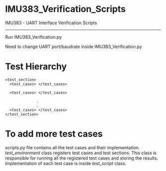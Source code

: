 # IMU383_Verification_Scripts
IMU383 - UART Interface Verification Scripts
___
Run IMU383_Verification.py

Need to change UART port/baudrate inside IMU383_Verification.py

# Test Hierarchy
  
    <test_section>
      <test_cases> </test_cases>
    
      <test_cases> </test_cases>
    
                  .
                  .
      <test_cases> </test_cases>
    </test_section>

# To add more test cases
scripts.py file contains all the test cases and their implementation. *test_environment* class 
registers test cases and test sections. This class is responsible for running all the registered test cases and storing the results. Implementation of each test case is inside *test_script* class. 
